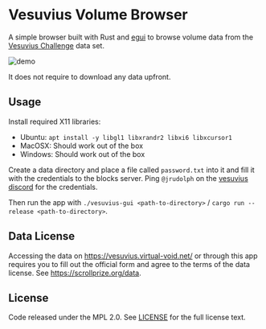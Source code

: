 # Vesuvius Volume Browser

A simple browser built with Rust and [egui](https://github.com/emilk/egui) to browse volume data from the [Vesuvius Challenge](https://scrollprize.org/data) data set.

![demo](https://github.com/jrudolph/vesuvius-gui/assets/9868/261dfc1c-f9d5-41a4-8324-8963eef2afa2)

It does not require to download any data upfront.

## Usage

Install required X11 libraries:
  * Ubuntu: `apt install -y libgl1 libxrandr2 libxi6 libxcursor1`
  * MacOSX: Should work out of the box
  * Windows: Should work out of the box

Create a data directory and place a file called `password.txt` into it and fill it with the credentials to the blocks
server. Ping `@jrudolph` on the [vesuvius discord](https://discord.com/channels/@jrudolph) for the credentials.

Then run the app with `./vesuvius-gui <path-to-directory>` / `cargo run --release <path-to-directory>`.

## Data License

Accessing the data on https://vesuvius.virtual-void.net/ or through this app requires you to fill out the official
form and agree to the terms of the data license. See https://scrollprize.org/data.

## License

Code released under the MPL 2.0. See [LICENSE](LICENSE) for the full license text.
